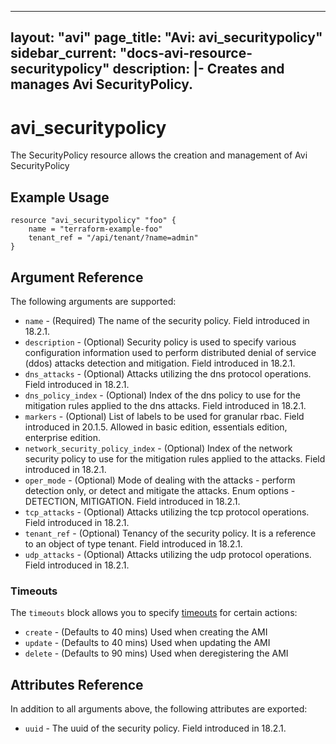 <!--
    Copyright 2021 VMware, Inc.
    SPDX-License-Identifier: Mozilla Public License 2.0
-->
---
layout: "avi"
page_title: "Avi: avi_securitypolicy"
sidebar_current: "docs-avi-resource-securitypolicy"
description: |-
  Creates and manages Avi SecurityPolicy.
---

# avi_securitypolicy

The SecurityPolicy resource allows the creation and management of Avi SecurityPolicy

## Example Usage

```hcl
resource "avi_securitypolicy" "foo" {
    name = "terraform-example-foo"
    tenant_ref = "/api/tenant/?name=admin"
}
```

## Argument Reference

The following arguments are supported:

* `name` - (Required) The name of the security policy. Field introduced in 18.2.1.
* `description` - (Optional) Security policy is used to specify various configuration information used to perform distributed denial of service (ddos) attacks detection and mitigation. Field introduced in 18.2.1.
* `dns_attacks` - (Optional) Attacks utilizing the dns protocol operations. Field introduced in 18.2.1.
* `dns_policy_index` - (Optional) Index of the dns policy to use for the mitigation rules applied to the dns attacks. Field introduced in 18.2.1.
* `markers` - (Optional) List of labels to be used for granular rbac. Field introduced in 20.1.5. Allowed in basic edition, essentials edition, enterprise edition.
* `network_security_policy_index` - (Optional) Index of the network security policy to use for the mitigation rules applied to the attacks. Field introduced in 18.2.1.
* `oper_mode` - (Optional) Mode of dealing with the attacks - perform detection only, or detect and mitigate the attacks. Enum options - DETECTION, MITIGATION. Field introduced in 18.2.1.
* `tcp_attacks` - (Optional) Attacks utilizing the tcp protocol operations. Field introduced in 18.2.1.
* `tenant_ref` - (Optional) Tenancy of the security policy. It is a reference to an object of type tenant. Field introduced in 18.2.1.
* `udp_attacks` - (Optional) Attacks utilizing the udp protocol operations. Field introduced in 18.2.1.


### Timeouts

The `timeouts` block allows you to specify [timeouts](https://www.terraform.io/docs/configuration/resources.html#timeouts) for certain actions:

* `create` - (Defaults to 40 mins) Used when creating the AMI
* `update` - (Defaults to 40 mins) Used when updating the AMI
* `delete` - (Defaults to 90 mins) Used when deregistering the AMI

## Attributes Reference

In addition to all arguments above, the following attributes are exported:

* `uuid` -  The uuid of the security policy. Field introduced in 18.2.1.


